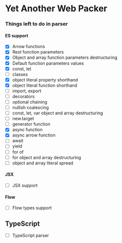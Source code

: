 # Yet Another Web Packer

### Things left to do in parser

#### ES support
- [x] Arrow functions
- [x] Rest function parameters
- [x] Object and array function parameters destructuring
- [x] Default function parameters values
- [x] const, let
- [ ] classes
- [x] object literal property shorthand
- [x] object literal function shorthand
- [ ] import, export
- [ ] decorators
- [ ] optional chaining
- [ ] nullish coalescing
- [ ] const, let, var object and array destructuring
- [ ] new.target
- [ ] generator function
- [x] async function
- [x] async arrow function
- [ ] await
- [ ] yield
- [ ] for of
- [ ] for object and array destructuring
- [ ] object and array literal spread

#### JSX
- [ ] JSX support

#### Flow
- [ ] Flow types support

## TypeScript
- [ ] TypeScript parser